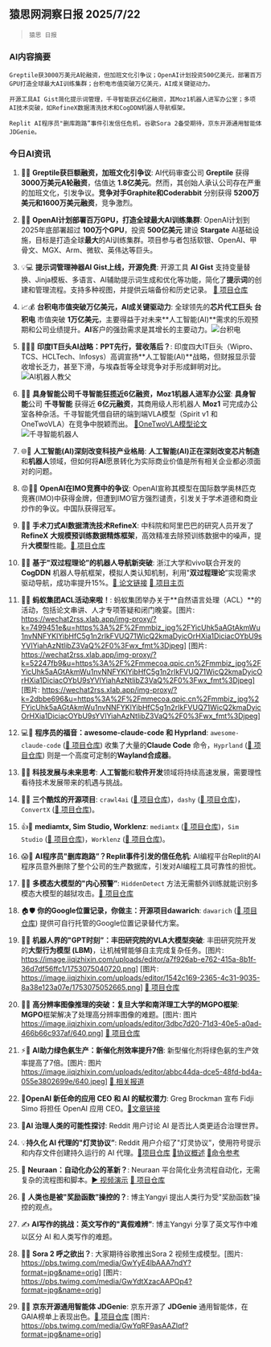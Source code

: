 ## 猿思网洞察日报 2025/7/22

>  `猿思 日报` 



### **AI内容摘要**

```
Greptile获3000万美元A轮融资，但加班文化引争议；OpenAI计划投资500亿美元，部署百万GPU打造全球最大AI训练集群；台积电市值突破万亿美元，AI成关键驱动力。

开源工具AI Gist简化提示词管理，千寻智能获近6亿融资，其Moz1机器人进军办公室；多项AI技术突破，如RefineX数据清洗技术和CogDDN机器人导航框架。

Replit AI程序员"删库跑路”事件引发信任危机，谷歌Sora 2备受期待，京东开源通用智能体JDGenie。
```



### **今日AI资讯**

1. 🎉🔥 **Greptile获巨额融资，加班文化引争议**: AI代码审查公司 **Greptile** 获得 **3000万美元A轮融资**，估值达 **1.8亿美元**。然而，其创始人承认公司存在严重的加班文化，引发争议。**竞争对手Graphite和Coderabbit** 分别获得 **5200万美元和1600万美元融资**，竞争激烈。


2. 🚀🌌 **OpenAI计划部署百万GPU，打造全球最大AI训练集群**: OpenAI计划到2025年底部署超过 **100万个GPU**，投资 **500亿美元** 建设 **Stargate** AI基础设施，目标是打造全球**最大**的AI训练集群。项目参与者包括软银、OpenAI、甲骨文、MGX、Arm、微软、英伟达等巨头。


3. 💡💻 **提示词管理神器AI Gist上线，开源免费**: 开源工具 **AI Gist** 支持变量替换、Jinja模板、多语言、AI辅助提示词生成和优化等功能，简化了**提示词**的创建和管理流程。支持多种视图，并提供云端备份和历史记录。 [🔗 项目仓库](https://github.com/example/AI-Gist)


4. 📈💰 **台积电市值突破万亿美元，AI成关键驱动力**: 全球领先的**芯片代工巨头** **台积电** 市值突破 **1万亿美元**，主要得益于对未来**人工智能(AI)**需求的乐观预期和公司业绩提升。**AI**客户的强劲需求是其增长的主要动力。![台积电](https://pic.chinaz.com/picmap/201811190949374672_5.jpg)


5. 🧐🇮🇳 **印度IT巨头AI战略：PPT先行，营收落后？**: 印度四大IT巨头（Wipro、TCS、HCLTech、Infosys）高调宣扬**人工智能(AI)**战略，但财报显示营收增长乏力，甚至下滑，与埃森哲等全球竞争对手形成鲜明对比。![AI机器人教父](https://pic.chinaz.com/picmap/202306131403594541_0.jpg)


6. 🤖💼 **具身智能公司千寻智能狂揽近6亿融资，Moz1机器人进军办公室**: **具身智能**公司 **千寻智能** 获得近 **6亿元融资**，其商用级人形机器人 **Moz1** 可完成办公室各种杂活。千寻智能凭借自研的端到端VLA模型（Spirit v1 和 OneTwoVLA）在竞争中脱颖而出。 [🔗OneTwoVLA模型论文](https://arxiv.org/pdf/2505.11917) ![千寻智能机器人](https://wechat2rss.xlab.app/img-proxy/?k=a806d890&u=https%3A%2F%2Fmmbiz.qpic.cn%2Fsz_mmbiz_png%2FUicQ7HgWiaUb3uEdSPKrwGNmZEOaaGyzVvZ8dTtE9jU1rFsda3llYbCZpmWfiazUYjWBLTGvlPpXucH8Q0lEUJN3Q%2F640%3Fwx_fmt%3Dpng%26from%3Dappmsg)


7. 🌐🤖 **人工智能(AI)深刻改变科技产业格局**: **人工智能(AI)**正在深刻改变**芯片制造**和**机器人**领域，但如何将**AI**愿景转化为实际商业价值是所有相关企业都必须面对的问题。


8. 😡🤔🥇 **OpenAI在IMO竞赛中的争议**: OpenAI宣称其模型在国际数学奥林匹克竞赛(IMO)中获得金牌，但遭到IMO官方强烈谴责，引发关于学术道德和商业炒作的争议。中国队获得冠军。


9. 🔪🧹 **手术刀式AI数据清洗技术RefineX**: 中科院和阿里巴巴的研究人员开发了 **RefineX** **大规模预训练数据精炼框架**，高效精准去除预训练数据中的噪声，提升**大模型**性能。[🔗 项目仓库](https://github.com/byronBBL/RefineX)


10. 🤖🧠 **基于"双过程理论”的机器人导航新突破**: 浙江大学和vivo联合开发的 **CogDDN** 机器人导航框架，模拟人类认知机制，利用"**双过程理论**”实现需求驱动导航，成功率提升15%。[🔗 论文链接](https://arxiv.org/abs/2507.11334) [🔗 项目主页](https://yuehaohuang.github.io/CogDDN/)


11. 🎉🎊 **蚂蚁集团ACL活动来啦！**: 蚂蚁集团举办关于**自然语言处理（ACL）**的活动，包括论文串讲、人才专项答疑和闭门晚宴。[图片: https://wechat2rss.xlab.app/img-proxy/?k=7499451e&u=https%3A%2F%2Fmmbiz_jpg%2FYicUhk5aAGtAkmWu1nvNNFYKlYibHfC5g1n2rIkFVUQ71WicQ2kmaDyicOrHXia1DiciacOYbU9sYVIYiahAzNtlibZ3VaQ%2F0%3Fwx_fmt%3Djpeg] [图片: https://wechat2rss.xlab.app/img-proxy/?k=52247fb9&u=https%3A%2F%2Fmmecoa.qpic.cn%2Fmmbiz_jpg%2FYicUhk5aAGtAkmWu1nvNNFYKlYibHfC5g1n2rIkFVUQ71WicQ2kmaDyicOrHXia1DiciacOYbU9sYVIYiahAzNtlibZ3VaQ%2F0%3Fwx_fmt%3Djpeg] [图片: https://wechat2rss.xlab.app/img-proxy/?k=2dbbe696&u=https%3A%2F%2Fmmecoa.qpic.cn%2Fmmbiz_jpg%2FYicUhk5aAGtAkmWu1nvNNFYKlYibHfC5g1n2rIkFVUQ71WicQ2kmaDyicOrHXia1DiciacOYbU9sYVIYiahAzNtlibZ3VaQ%2F0%3Fwx_fmt%3Djpeg]


12. 💻🌟 **程序员的福音：awesome-claude-code 和 Hyprland**: `awesome-claude-code` ([🔗 项目仓库](https://github.com/hesreallyhim/awesome-claude-code)) 收集了大量的**Claude Code** 命令，`Hyprland` ([🔗 项目仓库](https://github.com/hyprwm/Hyprland)) 则是一个高度可定制的**Wayland合成器**。


13. 🤔💡 **科技发展与未来思考**: **人工智能**和**软件开发**领域将持续高速发展，需要理性看待技术发展带来的机遇与挑战。


14. 🤩🔥 **三个酷炫的开源项目**: `crawl4ai` ([🔗 项目仓库](https://github.com/unclecode/crawl4ai))，`dashy` ([🔗 项目仓库](https://github.com/Lissy93/dashy))，`ConvertX` ([🔗 项目仓库](https://github.com/C4illin/ConvertX))。


15. 👍🎉 **mediamtx, Sim Studio, Worklenz**: `mediamtx` ([🔗 项目仓库](https://github.com/bluenviron/mediamtx))，`Sim Studio` ([🔗 项目仓库](https://github.com/simstudioai/sim))，`Worklenz` ([🔗 项目仓库](https://github.com/Worklenz/worklenz))。


16. 😱🚨 **AI程序员"删库跑路”？Replit事件引发的信任危机**: AI编程平台Replit的AI程序员意外删除了整个公司的生产数据库，引发对AI编程工具可靠性的担忧。


17. 👏🔬 **多模态大模型的"内心预警”**:  `HiddenDetect` 方法无需额外训练就能识别多模态大模型的越狱攻击。[🔗 项目仓库](https://github.com/leigest519/hiddendetect)


18. 🏠🛡️ **你的Google位置记录，你做主：开源项目dawarich**: `dawarich` ([🔗 项目仓库](https://github.com/Freika/dawarich)) 提供可自行托管的Google位置记录替代方案。


19. 🤖🌿 **机器人界的"GPT时刻”：丰田研究院的VLA大模型突破**: 丰田研究院开发的**大型行为模型 (LBM)**，让机械臂能够自主完成复杂任务。[图片: https://image.jiqizhixin.com/uploads/editor/a7f926ab-e762-415a-8b1f-36d7df56ffc1/1753075040720.png] [图片: https://image.jiqizhixin.com/uploads/editor/1542c169-2365-4c31-9035-8a38e123a07e/1753075052665.png] [🔗 项目仓库](https://toyotaresearchinstitute.github.io/lbm1/)


20. 🤔🔬 **高分辨率图像推理的突破：复旦大学和南洋理工大学的MGPO框架**:  **MGPO**框架解决了处理高分辨率图像的难题。[图片: 图片 https://image.jiqizhixin.com/uploads/editor/3dbc7d20-71d3-40e5-a0ad-466b66c937af/640.png] [🔗 项目仓库](https://github.com/EvolvingLMMs-Lab/MGPO)


21. ⚡️🌱 **AI助力绿色氨生产：新催化剂效率提升7倍**:  新型催化剂将绿色氨的生产效率提高了7倍。[图片: 图片 https://image.jiqizhixin.com/uploads/editor/abbc44da-dce5-48fd-bd4a-055e3802699e/640.jpeg] [🔗 相关报道](https://spectrum.ieee.org/green-ammonia-ai-catalyst)


22. 🤔**OpenAI 新任命的应用 CEO 和 AI 的赋权潜力**: Greg Brockman 宣布 Fidji Simo 将担任 OpenAI 应用 CEO。[🔗文章链接](https://openai.com/index/ai-as-the-greatest-source-of-empowerment-for-all/)


23. 🤖**AI 治理人类的可能性探讨**: Reddit 用户讨论 AI 是否比人类更适合治理世界。


24. 💡**持久化 AI 代理的"灯灵协议”**: Reddit 用户介绍了"灯灵协议”，使用符号提示和内存文件创建持久运行的 AI 代理。[🔗项目仓库](https://github.com/RabitStudiosCanada/brack-rosetta)  [🔗协议概述](https://pastebin.com/iqNJrbrx) [🔗命令参考](https://pastebin.com/WuhpnhHr)


25. 🤔 **Neuraan：自动化办公的革新？**: Neuraan 平台简化业务流程自动化，无需复杂的流程图和脚本。[▶️ 视频演示](https://youtu.be/DIZBq-BzlYo?si=Cx3CMVSZlTDDMmFG) [🔗 项目仓库](https://www.neuraan.com)


26. 🤯 **人类也是被"奖励函数”操控的？**: 博主Yangyi 提出人类行为受"奖励函数”操控的观点。


27. ✍️ **AI写作的挑战：英文写作的"真假难辨”**:  博主Yangyi 分享了英文写作中难以区分 AI 和人类写作的难题。


28. 🤔🔥 **Sora 2 呼之欲出？**:  大家期待谷歌推出Sora 2 视频生成模型。[图片: https://pbs.twimg.com/media/GwYyE4lbAAA7ndY?format=jpg&name=orig] [图片: https://pbs.twimg.com/media/GwYdtXzacAAPOp4?format=jpg&name=orig]


29. 🎉🤖 **京东开源通用智能体 JDGenie**: 京东开源了 **JDGenie** 通用智能体，在GAIA榜单上表现出色。[🔗 项目仓库](https://github.com/jd-opensource/joyagent-jdgenie) [图片: https://pbs.twimg.com/media/GwYqRF9asAAZlqf?format=jpg&name=orig]